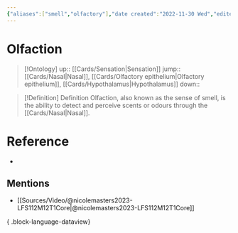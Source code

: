 ```yaml
---
{"aliases":["smell","olfactory"],"date created":"2022-11-30 Wed","edited":"2023-04-06 Thu","tags":["Uni/LFS112","flashcards/LFS112"],"dg-publish":true,"permalink":"/cards/olfaction/","dgPassFrontmatter":true}
---
```


# Olfaction

> [!Ontology]
> up:: [[Cards/Sensation\|Sensation]]
> jump:: [[Cards/Nasal\|Nasal]], [[Cards/Olfactory epithelium\|Olfactory epithelium]], [[Cards/Hypothalamus\|Hypothalamus]]
> down:: 

> [!Definition] Definition
> Olfaction, also known as the sense of smell, is the ability to detect and perceive scents or odours through the [[Cards/Nasal\|Nasal]].

# Reference
- 

## Mentions
- [[Sources/Video/@nicolemasters2023-LFS112M12T1Core\|@nicolemasters2023-LFS112M12T1Core]]

{ .block-language-dataview}